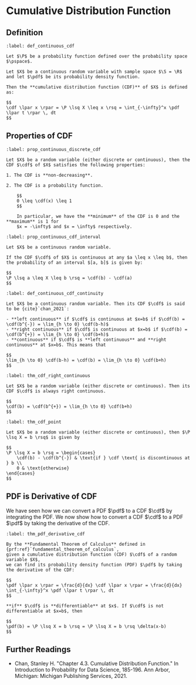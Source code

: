 # Cumulative Distribution Function

## Definition

```{prf:definition} Cumulative Distribution Function
:label: def_continuous_cdf

Let $\P$ be a probability function defined over the probability space $\pspace$.

Let $X$ be a continuous random variable with sample space $\S = \R$ and let $\pdf$ be its probability density function.

Then the **cumulative distribution function (CDF)** of $X$ is defined as:

$$
\cdf \lpar x \rpar = \P \lsq X \leq x \rsq = \int_{-\infty}^x \pdf \lpar t \rpar \, dt
$$
```


## Properties of CDF

````{prf:proposition} Properties of CDF
:label: prop_continuous_discrete_cdf

Let $X$ be a random variable (either discrete or continuous), then the CDF $\cdf$ of $X$ satisfies the following properties:

1. The CDF is **non-decreasing**.

2. The CDF is a probability function. 

    $$
    0 \leq \cdf(x) \leq 1
    $$

    In particular, we have the **minimum** of the CDF is 0 and the **maximum** is 1 for 
    $x = -\infty$ and $x = \infty$ respectively.
````

````{prf:proposition} Probability of an Interval
:label: prop_continuous_cdf_interval

Let $X$ be a continuous random variable.

If the CDF $\cdf$ of $X$ is continuous at any $a \leq x \leq b$, then 
the probability of an interval $[a, b]$ is given by:

$$
\P \lsq a \leq X \leq b \rsq = \cdf(b) - \cdf(a)
$$
````

````{prf:definition} Left and Right Continuity
:label: def_continuous_cdf_continuity

Let $X$ be a continuous random variable. Then its CDF $\cdf$ is said to be {cite}`chan_2021`:

- **left continuous** if $\cdf$ is continuous at $x=b$ if $\cdf(b) = \cdf(b^{-}) = \lim_{h \to 0} \cdf(b-h)$
- **right continuous** if $\cdf$ is continuous at $x=b$ if $\cdf(b) = \cdf(b^{+}) = \lim_{h \to 0} \cdf(b+h)$
- **continuous** if $\cdf$ is **left continuous** and **right continuous** at $x=b$. This means that

$$
\lim_{h \to 0} \cdf(b-h) = \cdf(b) = \lim_{h \to 0} \cdf(b+h)
$$
````

````{prf:theorem} CDF is Right Continuous
:label: thm_cdf_right_continuous

Let $X$ be a random variable (either discrete or continuous). Then its CDF $\cdf$ is always right continuous.

$$
\cdf(b) = \cdf(b^{+}) = \lim_{h \to 0} \cdf(b+h)
$$
````

````{prf:theorem} Define Probability at a Point
:label: thm_cdf_point

Let $X$ be a random variable (either discrete or continuous), then $\P \lsq X = b \rsq$ is given by

$$
\P \lsq X = b \rsq = \begin{cases}
    \cdf(b) - \cdf(b^{-}) & \text{if } \cdf \text{ is discontinuous at } b \\
    0 & \text{otherwise}
\end{cases}
$$
````

## PDF is Derivative of CDF

We have seen how we can convert a PDF $\pdf$ to a CDF $\cdf$ by integrating the PDF.
We now show how to convert a CDF $\cdf$ to a PDF $\pdf$ by taking the derivative of the CDF.

````{prf:theorem} PDF is Derivative of CDF
:label: thm_pdf_derivative_cdf

By the **Fundamental Theorem of Calculus** defined in {prf:ref}`fundamental_theorem_of_calculus`,
given a cumulative distribution function (CDF) $\cdf$ of a random variable $X$,
we can find its probability density function (PDF) $\pdf$ by taking the derivative of the CDF:

$$
\pdf \lpar x \rpar = \frac{d}{dx} \cdf \lpar x \rpar = \frac{d}{dx} \int_{-\infty}^x \pdf \lpar t \rpar \, dt
$$

**if** $\cdf$ is **differentiable** at $x$. If $\cdf$ is not differentiable at $x=b$, then 

$$
\pdf(b) = \P \lsq X = b \rsq = \P \lsq X = b \rsq \delta(x-b)
$$
````

## Further Readings

- Chan, Stanley H. "Chapter 4.3. Cumulative Distribution Function." In Introduction to Probability for Data Science, 185-196. Ann Arbor, Michigan: Michigan Publishing Services, 2021. 
